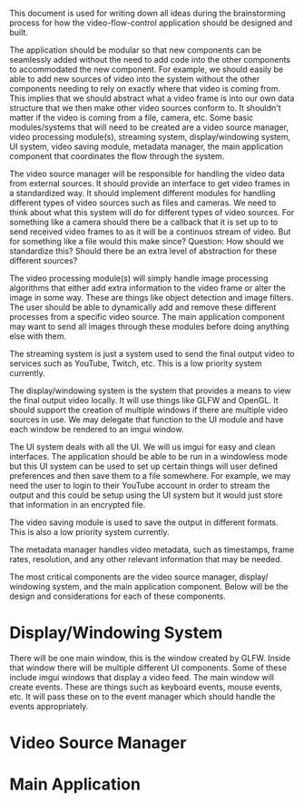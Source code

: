 This document is used for writing down all ideas during the brainstorming
process for how the video-flow-control application should be designed and built.

The application should be modular so that new components can be 
seamlessly added without the need to add code into the other components
to accommodated the new component. For example, we should easily be able
to add new sources of video into the system without the other components
needing to rely on exactly where that video is coming from. This implies
that we should abstract what a video frame is into our own data structure
that we then make other video sources conform to. It shouldn't matter if
the video is coming from a file, camera, etc. Some basic modules/systems
that will need to be created are a video source manager, video processing
module(s), streaming system, display/windowing system, UI system, video
saving module, metadata manager, the main application component that 
coordinates the flow through the system. 

The video source manager will be responsible for handling the video data
from external sources. It should provide an interface to get video frames
in a standardized way. It should implement different modules for handling 
different types of video sources such as files and cameras. We need to 
think about what this system will do for different types of video 
sources. For something like a camera should there be a callback that it
is set up to to send received video frames to as it will be a continuos 
stream of video. But for something like a file would this make since? 
Question: How should we standardize this? Should there be an extra level
of abstraction for these different sources?

The video processing module(s) will simply handle image processing
algorithms that either add extra information to the video frame or alter
the image in some way. These are things like object detection and image
filters. The user should be able to dynamically add and remove these 
different processes from a specific video source. The main application 
component may want to send all images through these modules before doing 
anything else with them.

The streaming system is just a system used to send the final output video
to services such as YouTube, Twitch, etc. This is a low priority system 
currently.

The display/windowing system is the system that provides a means to view
the final output video locally. It will use things like GLFW and OpenGL.
It should support the creation of multiple windows if there are multiple 
video sources in use. We may delegate that function to the UI module and 
have each window be rendered to an imgui window.

The UI system deals with all the UI. We will us imgui for easy and clean 
interfaces. The application should be able to be run in a windowless mode
but this UI system can be used to set up certain things will user defined
preferences and then save them to a file somewhere. For example, we may 
need the user to login to their YouTube account in order to stream the 
output and this could be setup using the UI system but it would just store
that information in an encrypted file.

The video saving module is used to save the output in different formats. 
This is also a low priority system currently.

The metadata manager handles video metadata, such as timestamps, frame rates, resolution, and any other relevant information that may be needed. 

The most critical components are the video source manager, display/
windowing system, and the main application component. Below will be 
the design and considerations for each of these components.

# Display/Windowing System

There will be one main window, this is the window created by GLFW. Inside 
that window there will be multiple different UI components. Some of these
include imgui windows that display a video feed. The main window will 
create events. These are things such as keyboard events, mouse events, 
etc. It will pass these on to the event manager which should handle the
events appropriately.

# Video Source Manager



# Main Application